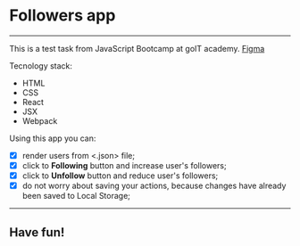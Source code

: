 # Followers app

---

This is a test task from JavaScript Bootcamp at goIT academy.
[Figma](https://www.figma.com/file/zun1oP6NmS2Lmgbcj6e1IG/Test?node-id=0%3A1&t=jXntvZ6qgSXM4YK5-0) 

Tecnology stack:
* HTML
* CSS
* React 
* JSX
* Webpack

Using this app you can:
- [x] render users from <.json> file;
- [x] click to **Following** button and increase user's followers;
- [x] click to **Unfollow** button and reduce user's followers;
- [x] do not worry about saving your actions, because changes have already been saved to Local Storage;

---
 ## Have fun!